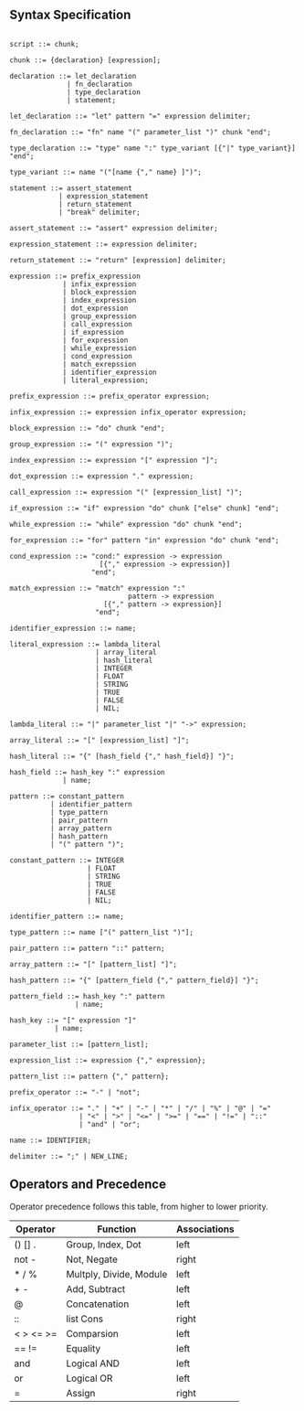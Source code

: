 ## Syntax Specification

```EBNF

script ::= chunk;

chunk ::= {declaration} [expression];

declaration ::= let_declaration
              | fn_declaration
              | type_declaration
              | statement;
              
let_declaration ::= "let" pattern "=" expression delimiter;

fn_declaration ::= "fn" name "(" parameter_list ")" chunk "end";

type_declaration ::= "type" name ":" type_variant [{"|" type_variant}] "end";

type_variant ::= name "("[name {"," name} ]")";

statement ::= assert_statement
            | expression_statement
            | return_statement
            | "break" delimiter;
            
assert_statement ::= "assert" expression delimiter;

expression_statement ::= expression delimiter;

return_statement ::= "return" [expression] delimiter;

expression ::= prefix_expression
             | infix_expression
             | block_expression
             | index_expression
             | dot_expression
             | group_expression
             | call_expression
             | if_expression
             | for_expression
             | while_expression
             | cond_expression
             | match_exrepssion
             | identifier_expression
             | literal_expression;
             
prefix_expression ::= prefix_operator expression;

infix_expression ::= expression infix_operator expression;

block_expression ::= "do" chunk "end";

group_expression ::= "(" expression ")";

index_expression ::= expression "[" expression "]";

dot_expression ::= expression "." expression;

call_expression ::= expression "(" [expression_list] ")";

if_expression ::= "if" expression "do" chunk ["else" chunk] "end";

while_expression ::= "while" expression "do" chunk "end";

for_expression ::= "for" pattern "in" expression "do" chunk "end";

cond_expression ::= "cond:" expression -> expression
                      [{"," expression -> expression}]
                    "end";

match_expression ::= "match" expression ":"
                             pattern -> expression
                       [{"," pattern -> expression}]
                     "end";

identifier_expression ::= name;

literal_expression ::= lambda_literal
                     | array_literal
                     | hash_literal
                     | INTEGER
                     | FLOAT
                     | STRING
                     | TRUE
                     | FALSE
                     | NIL;
                     
lambda_literal ::= "|" parameter_list "|" "->" expression;

array_literal ::= "[" [expression_list] "]";

hash_literal ::= "{" [hash_field {"," hash_field}] "}";

hash_field ::= hash_key ":" expression
             | name;

pattern ::= constant_pattern
          | identifier_pattern
          | type_pattern
          | pair_pattern
          | array_pattern
          | hash_pattern
          | "(" pattern ")";

constant_pattern ::= INTEGER
                   | FLOAT
                   | STRING
                   | TRUE
                   | FALSE
                   | NIL;

identifier_pattern ::= name;

type_pattern ::= name ["(" pattern_list ")"];

pair_pattern ::= pattern "::" pattern;

array_pattern ::= "[" [pattern_list] "]";

hash_pattern ::= "{" [pattern_field {"," pattern_field}] "}";

pattern_field ::= hash_key ":" pattern
                | name;

hash_key ::= "[" expression "]"
           | name;

parameter_list ::= [pattern_list];

expression_list ::= expression {"," expression};

pattern_list ::= pattern {"," pattern};

prefix_operator ::= "-" | "not";

infix_operator ::= "." | "+" | "-" | "*" | "/" | "%" | "@" | "="
                 | "<" | ">" | "<=" | ">=" | "==" | "!=" | "::"
                 | "and" | "or";

name ::= IDENTIFIER;

delimiter ::= ";" | NEW_LINE;

```

## Operators and Precedence

Operator precedence follows this table, from higher to lower priority.

Operator | Function    | Associations
---------|-------------|-------------
() [] .   | Group, Index, Dot       | left
not -     | Not, Negate             | right
\* / %    | Multply, Divide, Module | left
\+ -      | Add, Subtract           | left
@         | Concatenation           | left
::        | list Cons               | right
< > <= >= | Comparsion              | left
== !=     | Equality                | left
and       | Logical AND             | left
or        | Logical OR              | left
=         | Assign                  | right
